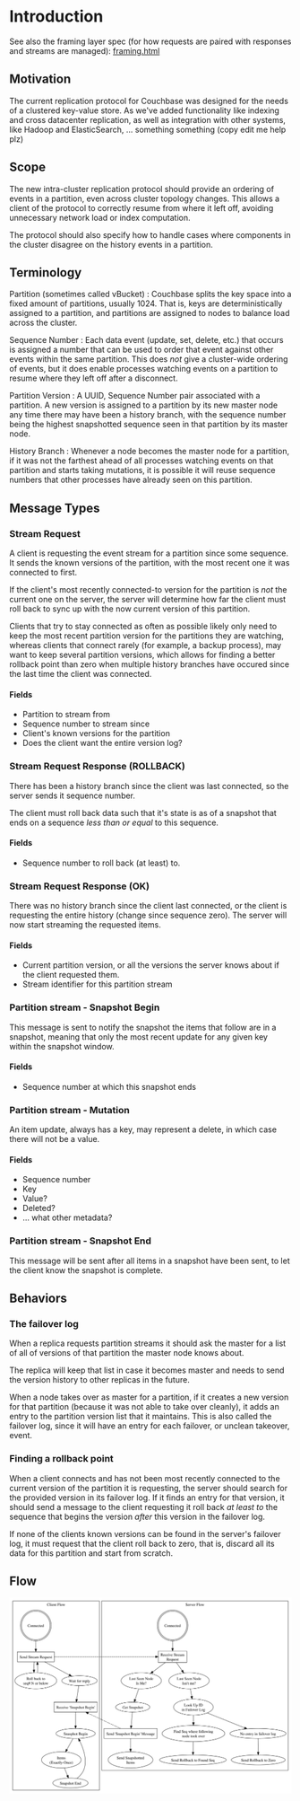 # Introduction

See also the framing layer spec (for how requests are paired with
responses and streams are managed): [framing.html](framing.html)

## Motivation

The current replication protocol for Couchbase was designed for the
needs of a clustered key-value store. As we've added functionality like
indexing and cross datacenter replication, as well as integration with
other systems, like Hadoop and ElasticSearch, ... something something
(copy edit me help plz)

## Scope

The new intra-cluster replication protocol should provide an ordering of
events in a partition, even across cluster topology changes. This allows
a client of the protocol to correctly resume from where it left off,
avoiding unnecessary network load or index computation.

The protocol should also specify how to handle cases where components in
the cluster disagree on the history events in a partition.

## Terminology

Partition (sometimes called vBucket)
:   Couchbase splits the key space into a fixed amount of partitions,
    usually 1024. That is, keys are deterministically assigned to a
    partition, and partitions are assigned to nodes to balance load
    across the cluster.

Sequence Number
:   Each data event (update, set, delete, etc.) that occurs is assigned
    a number that can be used to order that event against other events
    within the same partition. This does *not* give a cluster-wide
    ordering of events, but it does enable processes watching events on
    a partition to resume where they left off after a disconnect.

Partition Version
:   A UUID, Sequence Number pair associated with a partition. A new
    version is assigned to a partition by its new master node any time
    there may have been a history branch, with the sequence number being
    the highest snapshotted sequence seen in that partition by its
    master node.

History Branch
:   Whenever a node becomes the master node for a partition, if it was
    not the farthest ahead of all processes watching events on that
    partition and starts taking mutations, it is possible it will reuse
    sequence numbers that other processes have already seen on this
    partition.

## Message Types

### Stream Request

A client is requesting the event stream for a partition since some
sequence. It sends the known versions of the partition, with the most
recent one it was connected to first.

If the client's most recently connected-to version for the partition is
*not* the current one on the server, the server will determine how far
the client must roll back to sync up with the now current version of
this partition.

Clients that try to stay connected as often as possible likely only need
to keep the most recent partition version for the partitions they are
watching, whereas clients that connect rarely (for example, a backup
process), may want to keep several partition versions, which allows for
finding a better rollback point than zero when multiple history branches
have occured since the last time the client was connected.

#### Fields

*   Partition to stream from
*   Sequence number to stream since
*   Client's known versions for the partition
*   Does the client want the entire version log?

### Stream Request Response (ROLLBACK)
 
There has been a history branch since the client was last connected, so
the server sends it sequence number.

The client must roll back data such that it's state is as of a snapshot
that ends on a sequence *less than or equal* to this sequence.

#### Fields

*   Sequence number to roll back (at least) to.

### Stream Request Response (OK)

There was no history branch since the client last connected, or the
client is requesting the entire history (change since sequence zero).
The server will now start streaming the requested items.

#### Fields

*   Current partition version, or all the versions the server knows
    about if the client requested them.
*   Stream identifier for this partition stream

### Partition stream - Snapshot Begin

This message is sent to notify the snapshot the items that follow are in
a snapshot, meaning that only the most recent update for any given key
within the snapshot window.

#### Fields

*   Sequence number at which this snapshot ends

### Partition stream - Mutation

An item update, always has a key, may represent a delete, in which
case there will not be a value.

#### Fields

*   Sequence number
*   Key
*   Value?
*   Deleted?
*   ... what other metadata?

### Partition stream - Snapshot End

This message will be sent after all items in a snapshot have been sent,
to let the client know the snapshot is complete.

## Behaviors

### The failover log

When a replica requests partition streams it should ask the master for
a list of all of versions of that partition the master node knows about.

The replica will keep that list in case it becomes master and needs to
send the version history to other replicas in the future.

When a node takes over as master for a partition, if it creates a new
version for that partition (because it was not able to take over
cleanly), it adds an entry to the partition version list that it
maintains. This is also called the failover log, since it will have an
entry for each failover, or unclean takeover, event.

### Finding a rollback point

When a client connects and has not been most recently connected to the
current version of the partition it is requesting, the server should
search for the provided version in its failover log. If it finds an
entry for that version, it should send a message to the client
requesting it roll back *at least to* the sequence that begins the
version *after* this version in the failover log.

If none of the clients known versions can be found in the server's
failover log, it must request that the client roll back to zero, that
is, discard all its data for this partition and start from scratch.

## Flow

![](flow0.dot.svg)
